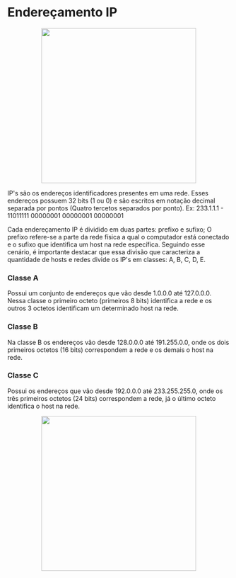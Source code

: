 # Endereçamento IP

<p align="center">
  <img width="350px" src=""
</p>

IP's são os endereços identificadores presentes em uma rede. Esses endereços possuem 32 bits (1 ou 0) e são escritos em notação decimal separada por pontos (Quatro tercetos separados por ponto). 
Ex: 233.1.1.1 - 11011111 00000001 00000001 00000001

Cada endereçamento IP é dividido em duas partes: prefixo e sufixo; O prefixo refere-se a parte da rede física a qual o computador está conectado e o sufixo que identifica um host na rede específica. Seguindo esse cenário, é importante destacar que essa divisão que caracteriza a quantidade de hosts e redes divide os IP's em classes: A, B, C, D, E.

### Classe A
Possui um conjunto de endereços que vão desde 1.0.0.0 até 127.0.0.0. Nessa classe o primeiro octeto (primeiros 8 bits) identifica a rede e os outros 3 octetos identificam um determinado host na rede.

### Classe B
Na classe B os endereços vão desde 128.0.0.0 até 191.255.0.0, onde os dois primeiros octetos (16 bits) correspondem a rede e os demais o host na rede.

### Classe C
Possui os endereços que vão desde 192.0.0.0 até 233.255.255.0, onde os três primeiros octetos (24 bits) correspondem a rede, já o último octeto identifica o host na rede.

<p align="center">
<img width="350px" src="https://www.hardware.com.br/static/books/redeseservidores/cap3-1_html_69ca709d.png">
</p>

